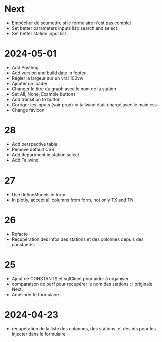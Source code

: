 # Next

- Empêcher de soumettre si le formulaire n'est pas complet
- Set better parameters inputs list: search and select
- Set better station input list

# 2024-05-01

- Add Posthog
- Add version and build date in footer
- Régler la largeur sur un vrai 100vw
- Ajouter un loader
- Changer le titre du graph avec le nom de la station
- Set All, None, Example buttons
- Add transition to button
- Corriger les inputs (voir prod) => tailwind était chargé avec le main.css
- Change favicon

# 28

- Add perspective table
- Remove default CSS
- Add department in station select
- Add Tailwind

# 27

- Use defineModels in form
- In plotly, accept all columns from form, not only TX and TN

# 26

- Refacto
- Récupération des infos des stations et des colonnes depuis des constantes

# 25

- Ajout de CONSTANTS et sqlClient pour aider à organiser
- comparaison de perf pour récupérer le nom des stations : l'originale
  Next:
- Améliorer le formulaire

# 2024-04-23

- récupération de la liste des colonnes, des stations, et des ids pour les injecter dans le formulaire
